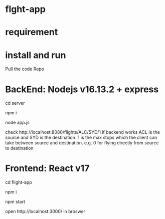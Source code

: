 # flght-app

# requirement

# install and run
Pull the code Repo

# BackEnd: Nodejs v16.13.2 + express
cd server

npm i

node app.js

check http://localhost:8080/flights/ALC/SYD/1 if backend works
ACL is the source and SYD is the destination. 1 is the max stops 
which the client can take between source and destination. 
e.g. 0 for flying directly from source to destination

# Frontend: React v17
cd flight-app

npm i

npm start

open http://localhost:3000/ in broswer